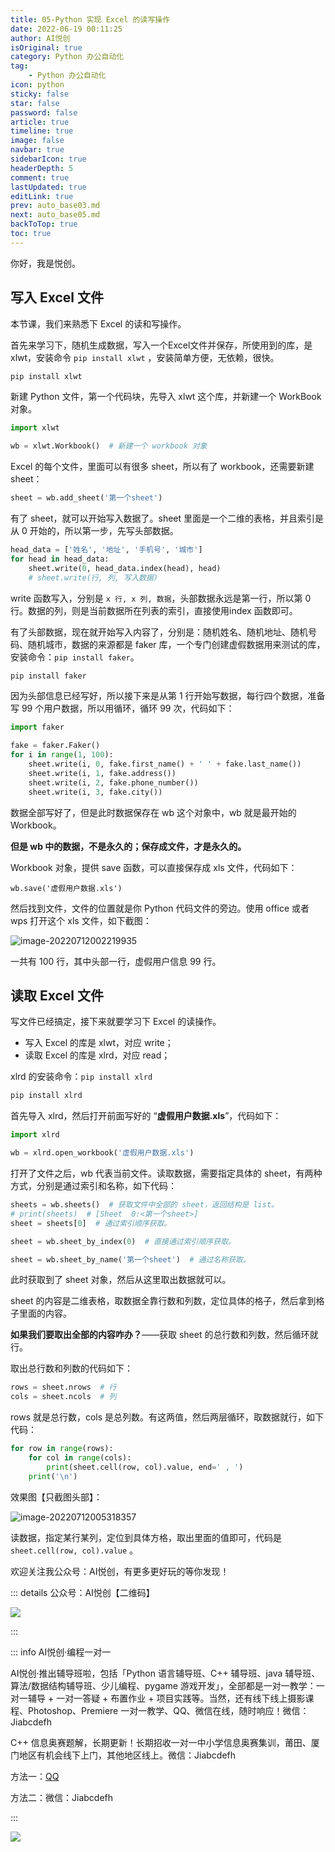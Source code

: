 ```yaml
---
title: 05-Python 实现 Excel 的读写操作
date: 2022-06-19 00:11:25
author: AI悦创
isOriginal: true
category: Python 办公自动化
tag:
    - Python 办公自动化
icon: python
sticky: false
star: false
password: false
article: true
timeline: true
image: false
navbar: true
sidebarIcon: true
headerDepth: 5
comment: true
lastUpdated: true
editLink: true
prev: auto_base03.md
next: auto_base05.md
backToTop: true
toc: true
---
```


你好，我是悦创。

## 写入 Excel 文件 

本节课，我们来熟悉下 Excel 的读和写操作。

首先来学习下，随机生成数据，写入一个Excel文件并保存，所使用到的库，是 xlwt，安装命令 `pip install xlwt` ，安装简单方便，无依赖，很快。

```cmd
pip install xlwt
```

新建 Python 文件，第一个代码块，先导入 xlwt 这个库，并新建一个 WorkBook 对象。

```python
import xlwt

wb = xlwt.Workbook()  # 新建一个 workbook 对象
```

Excel 的每个文件，里面可以有很多 sheet，所以有了 workbook，还需要新建 sheet：

```python
sheet = wb.add_sheet('第一个sheet')
```

有了 sheet，就可以开始写入数据了。sheet 里面是一个二维的表格，并且索引是从 0 开始的，所以第一步，先写头部数据。

```python
head_data = ['姓名', '地址', '手机号', '城市']
for head in head_data:
	sheet.write(0, head_data.index(head), head)
	# sheet.write(行, 列, 写入数据)
```

write 函数写入，分别是 `x 行, x 列, 数据`，头部数据永远是第一行，所以第 0 行。数据的列，则是当前数据所在列表的索引，直接使用index 函数即可。

有了头部数据，现在就开始写入内容了，分别是：随机姓名、随机地址、随机号码、随机城市，数据的来源都是 faker 库，一个专门创建虚假数据用来测试的库，安装命令：`pip install faker`。

```cmd
pip install faker
```

因为头部信息已经写好，所以接下来是从第 1 行开始写数据，每行四个数据，准备写 99 个用户数据，所以用循环，循环 99 次，代码如下：

```python
import faker

fake = faker.Faker()
for i in range(1, 100):
	sheet.write(i, 0, fake.first_name() + ' ' + fake.last_name())
	sheet.write(i, 1, fake.address())
	sheet.write(i, 2, fake.phone_number())
	sheet.write(i, 3, fake.city())
```

数据全部写好了，但是此时数据保存在 wb 这个对象中，wb 就是最开始的 Workbook。

**但是 wb 中的数据，不是永久的；保存成文件，才是永久的。**

Workbook 对象，提供 save 函数，可以直接保存成 xls 文件，代码如下：

```
wb.save('虚假用户数据.xls')
```

然后找到文件，文件的位置就是你 Python 代码文件的旁边。使用 office 或者 wps 打开这个 xls 文件，如下截图：

![image-20220712002219935](./auto_base05.assets/image-20220712002219935.png)

一共有 100 行，其中头部一行，虚假用户信息 99 行。



## 读取 Excel 文件

写文件已经搞定，接下来就要学习下 Excel 的读操作。

- 写入 Excel 的库是 xlwt，对应 write；
- 读取 Excel 的库是 xlrd，对应 read；

xlrd 的安装命令：`pip install xlrd`

```cmd
pip install xlrd
```

首先导入 xlrd，然后打开前面写好的 “**虚假用户数据.xls**”，代码如下：

```python
import xlrd

wb = xlrd.open_workbook('虚假用户数据.xls')
```

打开了文件之后，wb 代表当前文件。读取数据，需要指定具体的 sheet，有两种方式，分别是通过索引和名称，如下代码：

```python
sheets = wb.sheets()  # 获取文件中全部的 sheet，返回结构是 list。
# print(sheets)  # [Sheet  0:<第一个sheet>]
sheet = sheets[0]  # 通过索引顺序获取。

sheet = wb.sheet_by_index(0)  # 直接通过索引顺序获取。

sheet = wb.sheet_by_name('第一个sheet')  # 通过名称获取。
```

此时获取到了 sheet 对象，然后从这里取出数据就可以。

sheet 的内容是二维表格，取数据全靠行数和列数，定位具体的格子，然后拿到格子里面的内容。

**如果我们要取出全部的内容咋办？**——获取 sheet 的总行数和列数，然后循环就行。

取出总行数和列数的代码如下：

```python
rows = sheet.nrows  # 行
cols = sheet.ncols  # 列
```

rows 就是总行数，cols 是总列数。有这两值，然后两层循环，取数据就行，如下代码：

```python
for row in range(rows):
	for col in range(cols):
		print(sheet.cell(row, col).value, end=' , ')
	print('\n')
```

效果图【只截图头部】：

![image-20220712005318357](./auto_base05.assets/image-20220712005318357.png)

读数据，指定某行某列，定位到具体方格，取出里面的值即可，代码是 `sheet.cell(row, col).value` 。



欢迎关注我公众号：AI悦创，有更多更好玩的等你发现！

::: details 公众号：AI悦创【二维码】

![](/gzh.jpg)

:::

::: info AI悦创·编程一对一

AI悦创·推出辅导班啦，包括「Python 语言辅导班、C++ 辅导班、java 辅导班、算法/数据结构辅导班、少儿编程、pygame 游戏开发」，全部都是一对一教学：一对一辅导 + 一对一答疑 + 布置作业 + 项目实践等。当然，还有线下线上摄影课程、Photoshop、Premiere 一对一教学、QQ、微信在线，随时响应！微信：Jiabcdefh

C++ 信息奥赛题解，长期更新！长期招收一对一中小学信息奥赛集训，莆田、厦门地区有机会线下上门，其他地区线上。微信：Jiabcdefh

方法一：[QQ](http://wpa.qq.com/msgrd?v=3&uin=1432803776&site=qq&menu=yes)

方法二：微信：Jiabcdefh

:::

![](/zsxq.jpg)













